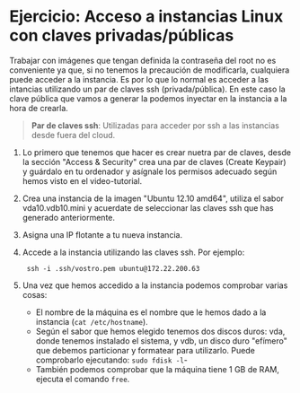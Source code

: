 # Ejercicio: Acceso a instancias Linux con claves privadas/públicas

Trabajar con imágenes que tengan definida la contraseña del root no es conveniente ya que, si no tenemos la precaución de modificarla, cualquiera puede acceder a la instancia. Es por lo que lo normal es acceder a las intancias utilizando un par de claves ssh (privada/pública). En este caso la clave pública que vamos a generar la podemos inyectar en la instancia a la hora de crearla.

> **Par de claves ssh**: Utilizadas para acceder por ssh a las instancias desde fuera del cloud.

1. Lo primero que tenemos que hacer es crear nuetra par de claves, desde la sección "Access &amp; Security" crea una par de claves (Create Keypair) y guárdalo en tu ordenador y asígnale los permisos adecuado según hemos visto en el video-tutorial.
2. Crea una instancia de la imagen "Ubuntu 12.10 amd64", utiliza el sabor vda10.vdb10.mini y acuerdate de seleccionar las claves ssh que has generado anteriormente.
3. Asigna una IP flotante a tu nueva instancia.
4. Accede a la instancia utilizando las claves ssh. Por ejemplo:

        ssh -i .ssh/vostro.pem ubuntu@172.22.200.63

5. Una vez que hemos accedido a la instancia podemos comprobar varias cosas:

    * El nombre de la máquina es el nombre que le hemos dado a la instancia (`cat /etc/hostname`).
    * Según el sabor que hemos elegido tenemos dos discos duros: vda, donde tenemos instalado el sistema, y vdb, un disco duro "efímero" que debemos particionar y formatear para utilizarlo. Puede comprobarlo ejecutando: `sudo fdisk -l`-
    * También podemos comprobar que la máquina tiene 1 GB de RAM, ejecuta el comando `free`.

